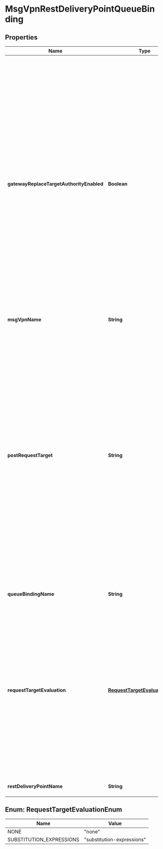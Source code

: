 

# MsgVpnRestDeliveryPointQueueBinding


## Properties

| Name | Type | Description | Notes |
|------------ | ------------- | ------------- | -------------|
|**gatewayReplaceTargetAuthorityEnabled** | **Boolean** | Enable or disable whether the authority for the request-target is replaced with that configured for the REST Consumer remote. When enabled, the broker sends HTTP requests in absolute-form, with the request-target&#39;s authority taken from the REST Consumer&#39;s remote host and port configuration. When disabled, the broker sends HTTP requests whose request-target matches that of the original request message, including whether to use absolute-form or origin-form. This configuration is applicable only when the Message VPN is in REST gateway mode. Changes to this attribute are synchronized to HA mates and replication sites via config-sync. The default value is &#x60;false&#x60;. Available since 2.6. |  [optional] |
|**msgVpnName** | **String** | The name of the Message VPN. |  [optional] |
|**postRequestTarget** | **String** | The request-target string to use when sending requests. It identifies the target resource on the far-end REST Consumer upon which to apply the request. There are generally two common forms for the request-target. The origin-form is most often used in practice and contains the path and query components of the target URI. If the path component is empty then the client must generally send a \&quot;/\&quot; as the path. When making a request to a proxy, most often the absolute-form is required. This configuration is only applicable when the Message VPN is in REST messaging mode. Changes to this attribute are synchronized to HA mates and replication sites via config-sync. The default value is &#x60;\&quot;\&quot;&#x60;. |  [optional] |
|**queueBindingName** | **String** | The name of a queue in the Message VPN. |  [optional] |
|**requestTargetEvaluation** | [**RequestTargetEvaluationEnum**](#RequestTargetEvaluationEnum) | The type of evaluation to perform on the request target. Changes to this attribute are synchronized to HA mates and replication sites via config-sync. The default value is &#x60;\&quot;none\&quot;&#x60;. The allowed values and their meaning are:  &lt;pre&gt; \&quot;none\&quot; - Do not evaluate substitution expressions on the request target. \&quot;substitution-expressions\&quot; - Evaluate substitution expressions on the request target. &lt;/pre&gt;  Available since 2.23. |  [optional] |
|**restDeliveryPointName** | **String** | The name of the REST Delivery Point. |  [optional] |



## Enum: RequestTargetEvaluationEnum

| Name | Value |
|---- | -----|
| NONE | &quot;none&quot; |
| SUBSTITUTION_EXPRESSIONS | &quot;substitution-expressions&quot; |



